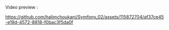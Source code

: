 Video preview :



https://github.com/halimchoukani/Symfony_02/assets/115872704/af37ce45-e19d-4572-8818-f0bac3f5da0f

